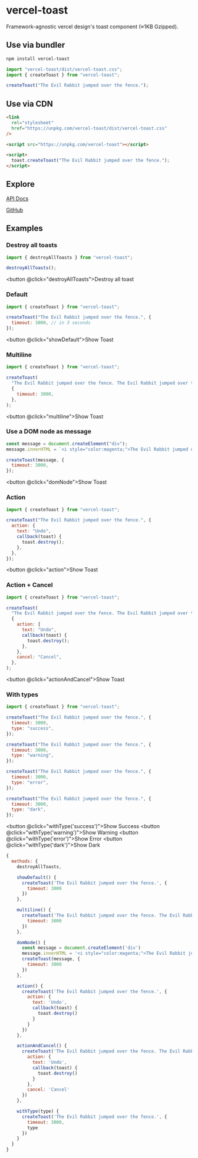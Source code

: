 # vercel-toast

Framework-agnostic vercel design's toast component (≈1KB Gzipped).

## Use via bundler

```bash
npm install vercel-toast
```

```js
import "vercel-toast/dist/vercel-toast.css";
import { createToast } from "vercel-toast";

createToast("The Evil Rabbit jumped over the fence.");
```

## Use via CDN

```html
<link
  rel="stylesheet"
  href="https://unpkg.com/vercel-toast/dist/vercel-toast.css"
/>

<script src="https://unpkg.com/vercel-toast"></script>

<script>
  toast.createToast("The Evil Rabbit jumped over the fence.");
</script>
```

## Explore

<a href="/docs/">API Docs</a>

[GitHub](https://github.com/2nthony/vercel-toast)

## Examples

### Destroy all toasts

```js
import { destroyAllToasts } from "vercel-toast";

destroyAllToasts();
```

<button @click="destroyAllToasts">Destroy all toast</button>

### Default

```js
import { createToast } from "vercel-toast";

createToast("The Evil Rabbit jumped over the fence.", {
  timeout: 3000, // in 3 seconds
});
```

<button @click="showDefault">Show Toast</button>

### Multiline

```js
import { createToast } from "vercel-toast";

createToast(
  "The Evil Rabbit jumped over the fence. The Evil Rabbit jumped over the fence. The Evil Rabbit jumped over the fence. The Evil Rabbit jumped over the fence.",
  {
    timeout: 3000,
  },
);
```

<button @click="multiline">Show Toast</button>

### Use a DOM node as message

```js
const message = document.createElement("div");
message.innerHTML = `<i style="color:magenta;">The Evil Rabbit jumped over the fence.</i>`;

createToast(message, {
  timeout: 3000,
});
```

<button @click="domNode">Show Toast</button>

### Action

```js
import { createToast } from "vercel-toast";

createToast("The Evil Rabbit jumped over the fence.", {
  action: {
    text: "Undo",
    callback(toast) {
      toast.destroy();
    },
  },
});
```

<button @click="action">Show Toast</button>

### Action + Cancel

```js
import { createToast } from "vercel-toast";

createToast(
  "The Evil Rabbit jumped over the fence. The Evil Rabbit jumped over the fence again.",
  {
    action: {
      text: "Undo",
      callback(toast) {
        toast.destroy();
      },
    },
    cancel: "Cancel",
  },
);
```

<button @click="actionAndCancel">Show Toast</button>

### With types

```js
import { createToast } from "vercel-toast";

createToast("The Evil Rabbit jumped over the fence.", {
  timeout: 3000,
  type: "success",
});

createToast("The Evil Rabbit jumped over the fence.", {
  timeout: 3000,
  type: "warning",
});

createToast("The Evil Rabbit jumped over the fence.", {
  timeout: 3000,
  type: "error",
});

createToast("The Evil Rabbit jumped over the fence.", {
  timeout: 3000,
  type: "dark",
});
```

<button @click="withType('success')">Show Success</button>
<button @click="withType('warning')">Show Warning</button>
<button @click="withType('error')">Show Error</button>
<button @click="withType('dark')">Show Dark</button>

```js { mixin: true }
{
  methods: {
    destroyAllToasts,

    showDefault() {
      createToast('The Evil Rabbit jumped over the fence.', {
        timeout: 3000
      })
    },

    multiline() {
      createToast('The Evil Rabbit jumped over the fence. The Evil Rabbit jumped over the fence. The Evil Rabbit jumped over the fence. The Evil Rabbit jumped over the fence.', {
        timeout: 3000
      })
    },

    domNode() {
      const message = document.createElement('div')
      message.innerHTML = '<i style="color:magenta;">The Evil Rabbit jumped over the fence.</i>'
      createToast(message, {
        timeout: 3000
      })
    },

    action() {
      createToast('The Evil Rabbit jumped over the fence.', {
        action: {
          text: 'Undo',
          callback(toast) {
            toast.destroy()
          }
        }
      })
    },

    actionAndCancel() {
      createToast('The Evil Rabbit jumped over the fence. The Evil Rabbit jumped over the fence again.', {
        action: {
          text: 'Undo',
          callback(toast) {
            toast.destroy()
          }
        },
        cancel: 'Cancel'
      })
    },

    withType(type) {
      createToast('The Evil Rabbit jumped over the fence.', {
        timeout: 3000,
        type
      })
    }
  }
}
```
